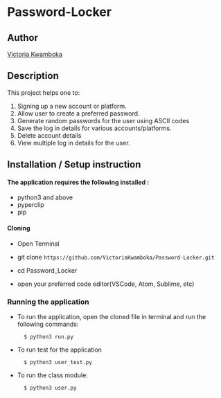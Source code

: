 # Password-Locker

## Author

[Victoria Kwamboka](https://github.com/VictoriaKwamboka)

## Description

This project helps one to:

1. Signing up a new account or platform.
2. Allow user to create a preferred password.
3. Generate random passwords for the user using ASCII codes
4. Save the log in details for various accounts/platforms.
5. Delete account details
6. View multiple log in details for the user.



## Installation / Setup instruction

#### The application requires the following installed :

* python3 and above
* pyperclip
* pip

#### Cloning

* Open Terminal

* git clone ```https://github.com/VictoriaKwamboka/Password-Locker.git```

* cd Password_Locker

* open your preferred code editor(VSCode, Atom, Sublime, etc)

### Running the application
* To run the application, open the cloned file in terminal and run the following commands:

        $ python3 run.py
       
* To run test for the application

        $ python3 user_test.py

* To run the class module:

        $ python3 user.py


